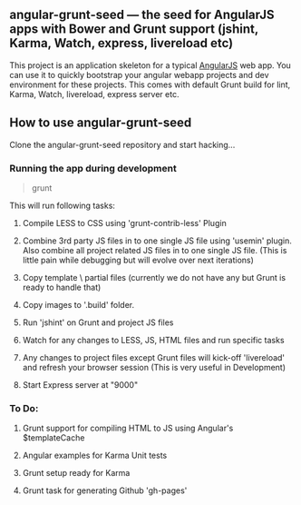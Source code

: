 ## angular-grunt-seed — the seed for AngularJS apps with Bower and Grunt support (jshint, Karma, Watch, express, livereload etc)

This project is an application skeleton for a typical [AngularJS](http://angularjs.org/) web app. You can use it to quickly bootstrap your angular webapp projects and dev environment for these projects. This comes with default Grunt build for lint, Karma, Watch, livereload, express server etc.


## How to use angular-grunt-seed

Clone the angular-grunt-seed repository and start hacking...


### Running the app during development

> grunt

This will run following tasks:

1. Compile LESS to CSS using 'grunt-contrib-less' Plugin

2. Combine 3rd party JS files in to one single JS file using 'usemin' plugin. Also combine all project related JS files in to one single JS file. (This is little pain while debugging but will evolve over next iterations)

3. Copy template \ partial files (currently we do not have any but Grunt is ready to handle that)

4. Copy images to '.build' folder.

5. Run 'jshint' on Grunt and project JS files

6. Watch for any changes to LESS, JS, HTML files and run specific tasks

7. Any changes to project files except Grunt files will kick-off 'livereload' and refresh your browser session  (This is very useful in Development)

8. Start Express server at "9000"


### To Do:

1. Grunt support for compiling HTML to JS using Angular's $templateCache

2. Angular examples for Karma Unit tests

3. Grunt setup ready for Karma

4. Grunt task for generating Github 'gh-pages'